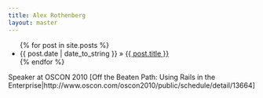 ```yaml
---
title: Alex Rothenberg
layout: master
---
```


<ul class="posts">
  {% for post in site.posts %}
    <li><span>{{ post.date | date_to_string }}</span> &raquo; <a href="{{ post.url }}">{{ post.title }}</a></li>
  {% endfor %}
</ul>

<div>
  Speaker at OSCON 2010 [Off the Beaten Path: Using Rails in the Enterprise|http://www.oscon.com/oscon2010/public/schedule/detail/13664]
</div>

